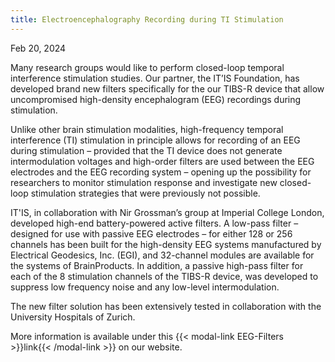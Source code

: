 ```yaml
---
title: Electroencephalography Recording during TI Stimulation
---
```


Feb 20, 2024

Many research groups would like to perform closed-loop temporal interference stimulation studies. Our partner, the IT’IS Foundation, has developed brand new filters specifically for the our TIBS-R device that allow uncompromised high-density encephalogram (EEG) recordings during stimulation.

Unlike other brain stimulation modalities, high-frequency temporal interference (TI) stimulation in principle allows for recording of an EEG during stimulation – provided that the TI device does not generate intermodulation voltages and high-order filters are used between the EEG electrodes and the EEG recording system – opening up the possibility for researchers to monitor stimulation response and investigate new closed-loop stimulation strategies that were previously not possible.

IT'IS, in collaboration with Nir Grossman’s group at Imperial College London, developed high-end battery-powered active filters. A low-pass filter – designed for use with passive EEG electrodes – for either 128 or 256 channels has been built for the high-density EEG systems manufactured by Electrical Geodesics, Inc. (EGI), and 32-channel modules are available for the systems of BrainProducts. In addition, a passive high-pass filter for each of the 8 stimulation channels of the TIBS-R device, was developed to suppress low frequency noise and any low-level intermodulation.

The new filter solution has been extensively tested in collaboration with the University Hospitals of Zurich.

More information is available under this {{< modal-link EEG-Filters >}}link{{< /modal-link >}} on our website.
